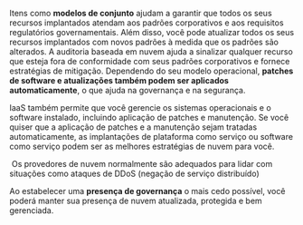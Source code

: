 Itens como **modelos de conjunto** ajudam a garantir que todos os seus recursos implantados atendam aos padrões corporativos e aos requisitos regulatórios governamentais. Além disso, você pode atualizar todos os seus recursos implantados com novos padrões à medida que os padrões são alterados. A auditoria baseada em nuvem ajuda a sinalizar qualquer recurso que esteja fora de conformidade com seus padrões corporativos e fornece estratégias de mitigação. Dependendo do seu modelo operacional, **patches de software e atualizações também podem ser aplicados automaticamente**, o que ajuda na governança e na segurança.

IaaS também permite que você gerencie os sistemas operacionais e o software instalado, incluindo aplicação de patches e manutenção. Se você quiser que a aplicação de patches e a manutenção sejam tratadas automaticamente, as implantações de plataforma como serviço ou software como serviço podem ser as melhores estratégias de nuvem para você.

 Os provedores de nuvem normalmente são adequados para lidar com situações como ataques de DDoS (negação de serviço distribuído)

Ao estabelecer uma **presença de governança** o mais cedo possível, você poderá manter sua presença de nuvem atualizada, protegida e bem gerenciada.